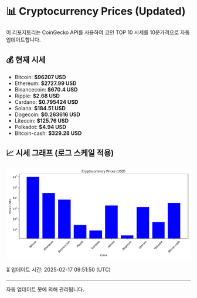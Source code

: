 
# 📊 Cryptocurrency Prices (Updated)

이 리포지토리는 CoinGecko API를 사용하여 코인 TOP 10 시세를 10분가격으로 자동 업데이트합니다.

## 💰 현재 시세
- Bitcoin: **$96207 USD**
- Ethereum: **$2727.99 USD**
- Binancecoin: **$670.4 USD**
- Ripple: **$2.68 USD**
- Cardano: **$0.795424 USD**
- Solana: **$184.51 USD**
- Dogecoin: **$0.263616 USD**
- Litecoin: **$125.76 USD**
- Polkadot: **$4.94 USD**
- Bitcoin-cash: **$329.28 USD**

## 📈 시세 그래프 (로그 스케일 적용)
![Crypto Prices](crypto_prices.png)

⏳ 업데이트 시간: 2025-02-17 09:51:50 (UTC)

---
자동 업데이트 봇에 의해 관리됩니다.

